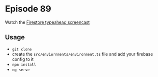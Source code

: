 # Episode 89

Watch the [Firestore typeahead screencast](https://angularfirebase.com/lessons/)

## Usage

- `git clone`
- create the `src/enviornments/environment.ts` file and add your firebase config to it
- `npm install`
- `ng serve`
